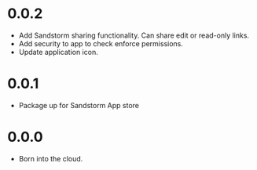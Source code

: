 # 0.0.2
 * Add Sandstorm sharing functionality. Can share edit or read-only links.
 * Add security to app to check enforce permissions.
 * Update application icon.

# 0.0.1
 * Package up for Sandstorm App store

# 0.0.0
 * Born into the cloud.

